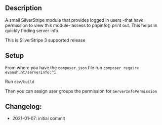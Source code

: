 ## Description

A small SilverStripe module that provides logged in users -that have permission to view this module- assess to phpinfo() print out. This helps in quickly finding server info.

This is SilverStripe 3 supported release

## Setup

From where you have the `composer.json` file run `composer require evanshunt/serverinfo:^1`

Run `dev/build`

Then you can assign user groups the permission for `ServerInfoPermission`
## Changelog:

- 2021-01-07: initial commit
